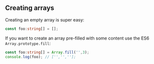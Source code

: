 ## Creating arrays

Creating an empty array is super easy: 

```ts
const foo:string[] = [];
```

If you want to create an array pre-filled with some content use the ES6 `Array.prototype.fill`: 

```ts
const foo:string[] = Array.fill('',3);
console.log(foo); // ['','',''];
```
